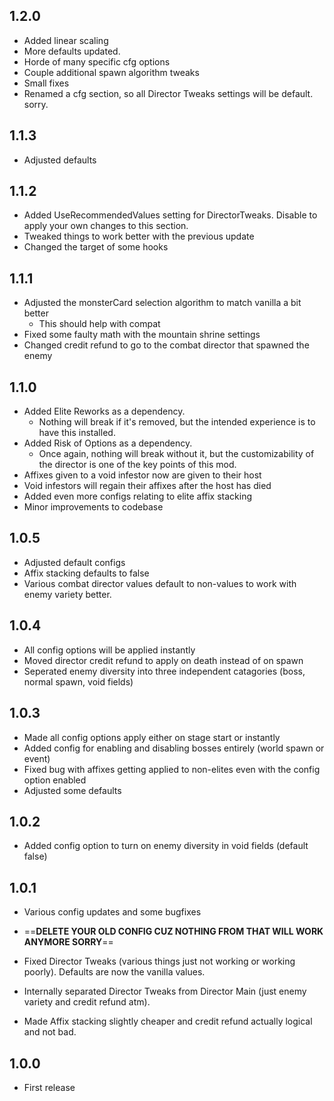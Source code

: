 ## 1.2.0

- Added linear scaling
- More defaults updated.
- Horde of many specific cfg options
- Couple additional spawn algorithm tweaks
- Small fixes
- Renamed a cfg section, so all Director Tweaks settings will be default. sorry.

## 1.1.3

- Adjusted defaults

## 1.1.2

- Added UseRecommendedValues setting for DirectorTweaks. Disable to apply your own changes to this section.
- Tweaked things to work better with the previous update
- Changed the target of some hooks

## 1.1.1

- Adjusted the monsterCard selection algorithm to match vanilla a bit better
    - This should help with compat
- Fixed some faulty math with the mountain shrine settings
- Changed credit refund to go to the combat director that spawned the enemy

## 1.1.0

- Added Elite Reworks as a dependency.
    - Nothing will break if it's removed, but the intended experience is to have this installed.
- Added Risk of Options as a dependency.
    - Once again, nothing will break without it, but the customizability of the director is one of the key points of this mod.
- Affixes given to a void infestor now are given to their host
- Void infestors will regain their affixes after the host has died
- Added even more configs relating to elite affix stacking
- Minor improvements to codebase

## 1.0.5

- Adjusted default configs
- Affix stacking defaults to false
- Various combat director values default to non-values to work with enemy variety better.

## 1.0.4

- All config options will be applied instantly
- Moved director credit refund to apply on death instead of on spawn
- Seperated enemy diversity into three independent catagories (boss, normal spawn, void fields)

## 1.0.3

- Made all config options apply either on stage start or instantly
- Added config for enabling and disabling bosses entirely (world spawn or event)
- Fixed bug with affixes getting applied to non-elites even with the config option enabled
- Adjusted some defaults
 
## 1.0.2

- Added config option to turn on enemy diversity in void fields (default false)

## 1.0.1

- Various config updates and some bugfixes

- ==**DELETE YOUR OLD CONFIG CUZ NOTHING FROM THAT WILL WORK ANYMORE SORRY**==

- Fixed Director Tweaks (various things just not working or working poorly).  Defaults are now the vanilla values.

- Internally separated Director Tweaks from Director Main (just enemy variety and credit refund atm).

- Made Affix stacking slightly cheaper and credit refund actually logical and not bad.

## 1.0.0

- First release